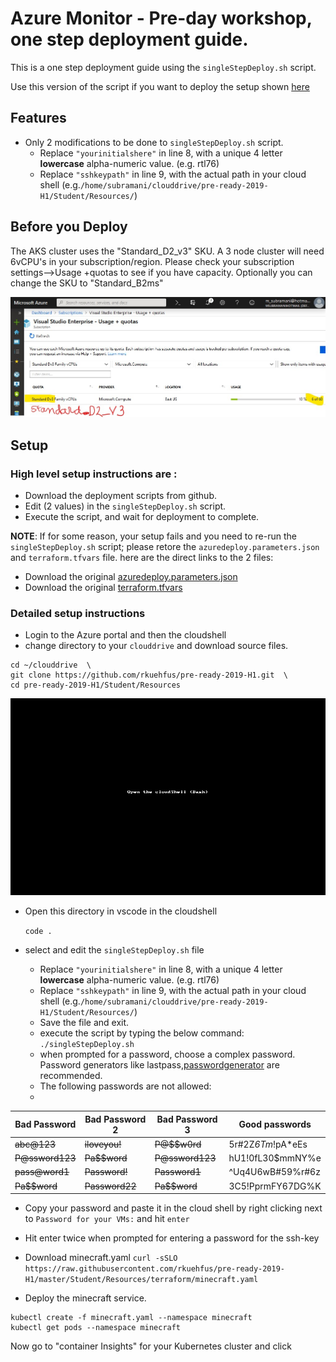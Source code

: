 # Azure Monitor - Pre-day workshop, one step deployment guide.
<!-- Author: Subramani Ananthapadmanabhan https://github.com/asubmani -->
This is a one step deployment guide using the `singleStepDeploy.sh` script.

Use this version of the script if you want to deploy the setup shown [here](https://raw.githubusercontent.com/rkuehfus/pre-ready-2019-H1/master/monitoringhackdiagram.png)

## Features

- Only 2 modifications to be done to `singleStepDeploy.sh` script.
    - Replace `"yourinitialshere"` in line 8, with  a unique 4 letter **lowercase** alpha-numeric value. (e.g. rtl76)
    - Replace `"sshkeypath"` in line 9, with the actual path in your cloud shell (e.g.`/home/subramani/clouddrive/pre-ready-2019-H1/Student/Resources/`)
## Before you Deploy

The AKS cluster uses the "Standard_D2_v3" SKU. A 3 node cluster will need 6vCPU's in your subscription/region. Please check your subscription settings-->Usage +quotas to see if you have capacity.
Optionally you can change the SKU to "Standard_B2ms"

![checkquotas](images/quotas.png)

## Setup

### High level setup instructions are :

- Download the deployment scripts from github.
- Edit (2 values) in the `singleStepDeploy.sh` script.
- Execute the script, and wait for deployment to complete.

**NOTE**: If for some reason, your setup fails and you need to re-run the `singleStepDeploy.sh` script; please retore the `azuredeploy.parameters.json` and  `terraform.tfvars` file. here are the direct links to the 2 files:
- Download the original [azuredeploy.parameters.json](https://raw.githubusercontent.com/rkuehfus/pre-ready-2019-H1/master/Student/Resources/azuredeploy.parameters.json)
- Download the original [terraform.tfvars](https://raw.githubusercontent.com/rkuehfus/pre-ready-2019-H1/master/Student/Resources/terraform/terraform.tfvars)

### Detailed setup instructions

- Login to the Azure portal and then the cloudshell
- change directory to your `clouddrive` and download source files.

```
cd ~/clouddrive  \
git clone https://github.com/rkuehfus/pre-ready-2019-H1.git  \
cd pre-ready-2019-H1/Student/Resources
```
![openCloudShell](images/cloudshell-1.gif)

- Open this directory in vscode in the cloudshell

    ` code . `

- select and edit the `singleStepDeploy.sh` file
    - Replace `"yourinitialshere"` in line 8, with  a unique 4 letter **lowercase** alpha-numeric value. (e.g. rtl76)
    - Replace `"sshkeypath"` in line 9, with the actual path in your cloud shell (e.g.`/home/subramani/clouddrive/pre-ready-2019-H1/Student/Resources/`)
    - Save the file and exit.
    - execute the script by typing the below command:
         `./singleStepDeploy.sh`
     - when prompted for a password, choose a complex password. Password generators like lastpass,[passwordgenerator](https://passwordsgenerator.net) are recommended.
     - The following passwords are not allowed:
     -
| Bad Password   | Bad Password 2   |  Bad Password 3   | Good passwords          |
| ---------------|------------------| ----------------- |-------------------------|
| ~~abc@123~~    | ~~iloveyou!~~    | ~~P@$$w0rd~~      | 5r#2Z*6Tm*!pA*eEs       |
| ~~P@ssword123~~| ~~Pa$$word~~     | ~~P@ssword123~~   | hU1!0fL30$mmNY%e        |
| ~~pass@word1~~ | ~~Password!~~    | ~~Password1~~     | ^Uq4U6wB#59%r#6z        |
| ~~Pa$$word~~   | ~~Password22~~   | ~~Pa$$word~~      | 3C5!PprmFY67DG%K        |

  - Copy your password and paste it in the cloud shell by right clicking next to `Password for your VMs:` and hit `enter`
  - Hit enter twice when prompted for entering a password for the ssh-key

  - Download minecraft.yaml
`curl -sSLO https://raw.githubusercontent.com/rkuehfus/pre-ready-2019-H1/master/Student/Resources/terraform/minecraft.yaml`

   - Deploy the minecraft service.
```
kubectl create -f minecraft.yaml --namespace minecraft
kubectl get pods --namespace minecraft
```
Now go to "container Insights" for your Kubernetes cluster and click
